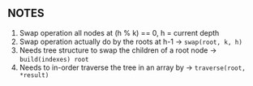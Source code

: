 ## NOTES

1. Swap operation all nodes at (h % k) == 0, h = current depth
2. Swap operation actually do by the roots at h-1           -> `swap(root, k, h)`
3. Needs tree structure to swap the children of a root node -> `build(indexes) root`
4. Needs to in-order traverse the tree in an array by       -> `traverse(root, *result)`
